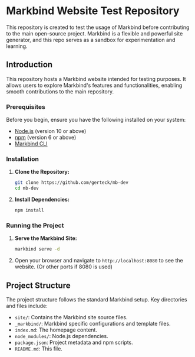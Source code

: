# Markbind Website Test Repository

This repository is created to test the usage of Markbind before contributing to the main open-source project. Markbind is a flexible and powerful site generator, and this repo serves as a sandbox for experimentation and learning.

## Introduction

This repository hosts a Markbind website intended for testing purposes. It allows users to explore Markbind's features and functionalities, enabling smooth contributions to the main repository.

### Prerequisites

Before you begin, ensure you have the following installed on your system:

- [Node.js](https://nodejs.org/en/) (version 10 or above)
- [npm](https://www.npmjs.com/) (version 6 or above)
- [Markbind CLI](https://markbind.org/cli/)

### Installation

1. **Clone the Repository:**

    ```bash
    git clone https://github.com/gerteck/mb-dev
    cd mb-dev
    ```

2. **Install Dependencies:**

    ```bash
    npm install
    ```

### Running the Project

1. **Serve the Markbind Site:**

    ```bash
    markbind serve -d
    ```

2. Open your browser and navigate to `http://localhost:8080` to see the website. (Or other ports if 8080 is used)

## Project Structure

The project structure follows the standard Markbind setup. Key directories and files include:

- `site/`: Contains the Markbind site source files.
- `_markbind/`: Markbind specific configurations and template files.
- `index.md`: The homepage content.
- `node_modules/`: Node.js dependencies.
- `package.json`: Project metadata and npm scripts.
- `README.md`: This file.

